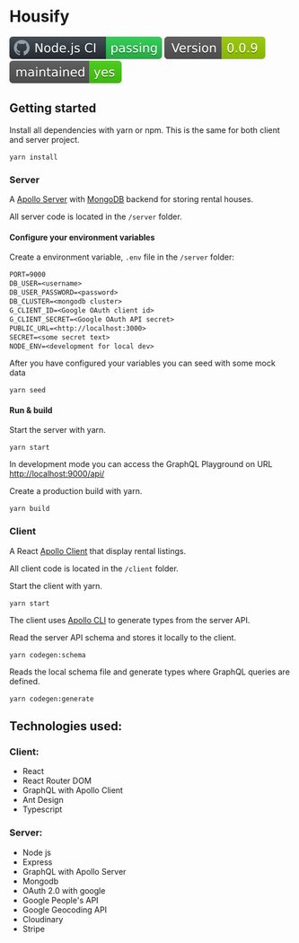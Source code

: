 
# Housify

![Node.js CI](https://github.com/MYavuzYAGIS/Housify/blob/master/.github/workflows/badge.svg)
![Version](https://github.com/MYavuzYAGIS/Housify/blob/master/.github/workflows/version.svg)
![Maintained](https://github.com/MYavuzYAGIS/Housify/blob/master/.github/workflows/maintain.svg)




## Getting started

Install all dependencies with yarn or npm. This is the same for both client and server project.
```cli
yarn install
```

### Server

A [Apollo Server](https://www.apollographql.com/docs/apollo-server) with [MongoDB](https://www.mongodb.com) backend 
for storing rental houses. 

All server code is located in the  `/server` folder.

#### Configure your environment variables

Create a environment variable, `.env` file in the `/server` folder:

```env
PORT=9000
DB_USER=<username>
DB_USER_PASSWORD=<password>
DB_CLUSTER=<mongodb cluster>
G_CLIENT_ID=<Google OAuth client id>
G_CLIENT_SECRET=<Google OAuth API secret>
PUBLIC_URL=<http://localhost:3000>
SECRET=<some secret text>
NODE_ENV=<development for local dev>
```

After you have configured your variables you can seed with some mock data

```cli
yarn seed
```

#### Run & build

Start the server with yarn.
```cli
yarn start
```

In development mode you can access the GraphQL Playground on URL [http://localhost:9000/api/](http://localhost:9000/api/)


Create a production build with yarn.
```cli
yarn build
```

### Client

A React [Apollo Client](https://www.apollographql.com/docs/react) that display rental listings.

All client code is located in the  `/client` folder.

Start the client with yarn.
```cli
yarn start
```

The client uses [Apollo CLI](https://www.apollographql.com/docs/devtools/cli/) to generate types from the server API.

Read the server API schema and stores it locally to the client.
```cli
yarn codegen:schema
```

Reads the local schema file and generate types where GraphQL queries are defined.
```cli
yarn codegen:generate
```


## Technologies used:
### Client:
- React
- React Router DOM
- GraphQL with Apollo Client
- Ant Design
- Typescript

### Server:
- Node js
- Express
- GraphQL with Apollo Server
- Mongodb
- OAuth 2.0 with google
- Google People's API
- Google Geocoding API
- Cloudinary
- Stripe




